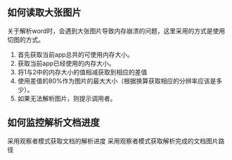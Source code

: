 ## 如何读取大张图片 ##
关于解析word时，会遇到大张图片导致内存崩溃的问题，这里采用的方式是使用切图的方式。

1. 首先获取当前app总共的可使用内存大小。
2. 获取当前app已经使用的内存大小。
3. 将1与2中的内存大小的值相减获取到相应的差值
4. 使用差值的80%作为图片的最大大小（根据换算获取相应的分辨率应该是多少）。
5. 如果无法解析图片，则提示调用者。

## 如何监控解析文档进度 ##
采用观察者模式获取文档的解析进度
采用观察者模式获取解析完成的文档图片路径
